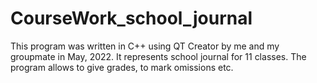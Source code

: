 # CourseWork_school_journal
This program was written in C++ using QT Creator by me and my groupmate in May, 2022. It represents school journal for 11 classes. The program allows to give grades, to mark omissions etc. 
